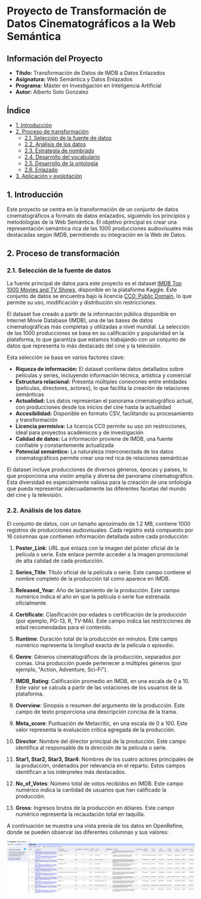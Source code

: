 # Proyecto de Transformación de Datos Cinematográficos a la Web Semántica

## Información del Proyecto
- **Título:** Transformación de Datos de IMDB a Datos Enlazados
- **Asignatura:** Web Semántica y Datos Enlazados
- **Programa:** Máster en Investigación en Inteligencia Artificial
- **Autor:** Alberto Soto Gonzalez

## Índice

- [1. Introducción](#1-introducción)
- [2. Proceso de transformación](#2-proceso-de-transformación)
  - [2.1. Selección de la fuente de datos](#21-selección-de-la-fuente-de-datos)
  - [2.2. Análisis de los datos](#22-análisis-de-los-datos)
  - [2.3. Estrategia de nombrado](#23-estrategia-de-nombrado)
  - [2.4. Desarrollo del vocabulario](#24-desarrollo-del-vocabulario)
  - [2.5. Desarrollo de la ontología](#25-desarrollo-de-la-ontología)
  - [2.6. Enlazado](#26-enlazado)
- [3. Aplicación y explotación](#3-aplicación-y-explotación)

## 1. Introducción

Este proyecto se centra en la transformación de un conjunto de datos cinematográficos a formato de datos enlazados, siguiendo los principios y metodologías de la Web Semántica. El objetivo principal es crear una representación semántica rica de las 1000 producciones audiovisuales más destacadas según IMDB, permitiendo su integración en la Web de Datos.

## 2. Proceso de transformación

### 2.1. Selección de la fuente de datos

La fuente principal de datos para este proyecto es el dataset [IMDB Top 1000 Movies and TV Shows](https://www.kaggle.com/datasets/harshitshankhdhar/imdb-dataset-of-top-1000-movies-and-tv-shows), disponible en la plataforma Kaggle. Este conjunto de datos se encuentra bajo la licencia [CC0: Public Domain](https://creativecommons.org/publicdomain/zero/1.0/), lo que permite su uso, modificación y distribución sin restricciones.

El dataset fue creado a partir de la información pública disponible en Internet Movie Database (IMDB), una de las bases de datos cinematográficas más completas y utilizadas a nivel mundial. La selección de las 1000 producciones se basa en su calificación y popularidad en la plataforma, lo que garantiza que estamos trabajando con un conjunto de datos que representa lo más destacado del cine y la televisión.

Esta selección se basa en varios factores clave:
- **Riqueza de información:** El dataset contiene datos detallados sobre películas y series, incluyendo información técnica, artística y comercial
- **Estructura relacional:** Presenta múltiples conexiones entre entidades (películas, directores, actores), lo que facilita la creación de relaciones semánticas
- **Actualidad:** Los datos representan el panorama cinematográfico actual, con producciones desde los inicios del cine hasta la actualidad
- **Accesibilidad:** Disponible en formato CSV, facilitando su procesamiento y transformación
- **Licencia permisiva:** La licencia CC0 permite su uso sin restricciones, ideal para proyectos académicos y de investigación
- **Calidad de datos:** La información proviene de IMDB, una fuente confiable y constantemente actualizada
- **Potencial semántico:** La naturaleza interconectada de los datos cinematográficos permite crear una red rica de relaciones semánticas

El dataset incluye producciones de diversos géneros, épocas y países, lo que proporciona una visión amplia y diversa del panorama cinematográfico. Esta diversidad es especialmente valiosa para la creación de una ontología que pueda representar adecuadamente las diferentes facetas del mundo del cine y la televisión. 

### 2.2. Análisis de los datos

El conjunto de datos, con un tamaño aproximado de 1.2 MB, contiene 1000 registros de producciones audiovisuales. Cada registro está compuesto por 16 columnas que contienen información detallada sobre cada producción:

1. **Poster_Link**: URL que enlaza con la imagen del póster oficial de la película o serie. Este enlace permite acceder a la imagen promocional de alta calidad de cada producción.

2. **Series_Title**: Título oficial de la película o serie. Este campo contiene el nombre completo de la producción tal como aparece en IMDB.

3. **Released_Year**: Año de lanzamiento de la producción. Este campo numérico indica el año en que la película o serie fue estrenada oficialmente.

4. **Certificate**: Clasificación por edades o certificación de la producción (por ejemplo, PG-13, R, TV-MA). Este campo indica las restricciones de edad recomendadas para el contenido.

5. **Runtime**: Duración total de la producción en minutos. Este campo numérico representa la longitud exacta de la película o episodio.

6. **Genre**: Géneros cinematográficos de la producción, separados por comas. Una producción puede pertenecer a múltiples géneros (por ejemplo, "Action, Adventure, Sci-Fi").

7. **IMDB_Rating**: Calificación promedio en IMDB, en una escala de 0 a 10. Este valor se calcula a partir de las votaciones de los usuarios de la plataforma.

8. **Overview**: Sinopsis o resumen del argumento de la producción. Este campo de texto proporciona una descripción concisa de la trama.

9. **Meta_score**: Puntuación de Metacritic, en una escala de 0 a 100. Este valor representa la evaluación crítica agregada de la producción.

10. **Director**: Nombre del director principal de la producción. Este campo identifica al responsable de la dirección de la película o serie.

11. **Star1, Star2, Star3, Star4**: Nombres de los cuatro actores principales de la producción, ordenados por relevancia en el reparto. Estos campos identifican a los intérpretes más destacados.

12. **No_of_Votes**: Número total de votos recibidos en IMDB. Este campo numérico indica la cantidad de usuarios que han calificado la producción.

13. **Gross**: Ingresos brutos de la producción en dólares. Este campo numérico representa la recaudación total en taquilla.

A continuación se muestra una vista previa de los datos en OpenRefine, donde se pueden observar las diferentes columnas y sus valores:

![Vista previa de datos en OpenRefine](./img/openrefine-data-preview.png)